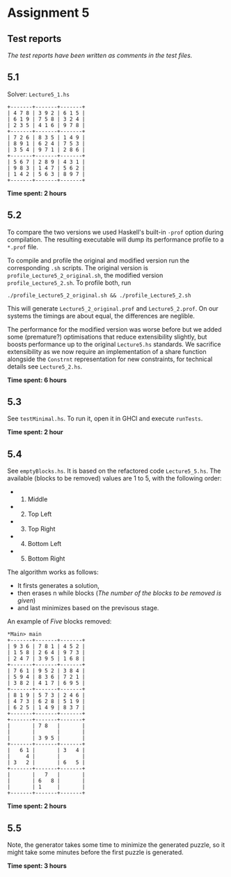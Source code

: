 # Assignment 5

## Test reports
*The test reports have been written as comments in the test files.*

## 5.1
Solver: `Lecture5_1.hs`

```
+-------+-------+-------+
| 4 7 8 | 3 9 2 | 6 1 5 |
| 6 1 9 | 7 5 8 | 3 2 4 |
| 2 3 5 | 4 1 6 | 9 7 8 |
+-------+-------+-------+
| 7 2 6 | 8 3 5 | 1 4 9 |
| 8 9 1 | 6 2 4 | 7 5 3 |
| 3 5 4 | 9 7 1 | 2 8 6 |
+-------+-------+-------+
| 5 6 7 | 2 8 9 | 4 3 1 |
| 9 8 3 | 1 4 7 | 5 6 2 |
| 1 4 2 | 5 6 3 | 8 9 7 |
+-------+-------+-------+
```

**Time spent: 2 hours**

## 5.2

To compare the two versions we used Haskell's built-in `-prof` option
during compilation. The resulting executable will dump its performance
profile to a `*.prof` file.

To compile and profile the original and modified version run the corresponding
`.sh` scripts. The original version is `profile_Lecture5_2_original.sh`, the
modified version `profile_Lecture5_2.sh`. To profile both, run

`./profile_Lecture5_2_original.sh && ./profile_Lecture5_2.sh`

This will generate `Lecture5_2_original.prof` and `Lecture5_2.prof`. On our
systems the timings are about equal, the differences are neglible.

The performance for the modified version was worse before but we added some
(premature?) optimisations that reduce extensibility slightly, but boosts
performance up to the original `Lecture5.hs` standards. We sacrifice
extensibility as we now require an implementation of a share function
alongside the `Constrnt` representation for new constraints, for technical
details see `Lecture5_2.hs`.

**Time spent: 6 hours**

## 5.3

See `testMinimal.hs`. To run it, open it in GHCI and execute `runTests`.

**Time spent: 2 hour**

## 5.4

See `emptyBlocks.hs`. It is based on the refactored code `Lecture5_5.hs`.
The available (blocks to be removed) values are 1 to 5, with the following order:
- 1. Middle
- 2. Top Left
- 3. Top Right
- 4. Bottom Left
- 5. Bottom Right

 The algorithm works as follows:
- It firsts generates a solution, 
- then erases n while blocks (*The number of the blocks to be removed is given*)
- and last minimizes based on the previsous stage.

An example of *Five* blocks removed: 
```
*Main> main
+-------+-------+-------+
| 9 3 6 | 7 8 1 | 4 5 2 |
| 1 5 8 | 2 6 4 | 9 7 3 |
| 2 4 7 | 3 9 5 | 1 6 8 |
+-------+-------+-------+
| 7 6 1 | 9 5 2 | 3 8 4 |
| 5 9 4 | 8 3 6 | 7 2 1 |
| 3 8 2 | 4 1 7 | 6 9 5 |
+-------+-------+-------+
| 8 1 9 | 5 7 3 | 2 4 6 |
| 4 7 3 | 6 2 8 | 5 1 9 |
| 6 2 5 | 1 4 9 | 8 3 7 |
+-------+-------+-------+
+-------+-------+-------+
|       | 7 8   |       |
|       |       |       |
|       | 3 9 5 |       |
+-------+-------+-------+
|   6 1 |       | 3   4 |
|     4 |       |       |
| 3   2 |       | 6   5 |
+-------+-------+-------+
|       |   7   |       |
|       | 6   8 |       |
|       | 1     |       |
+-------+-------+-------+
```

**Time spent: 2 hours**

## 5.5

Note, the generator takes some time to minimize the generated puzzle, so it might take some minutes before the first puzzle is generated.

**Time spent: 3 hours**